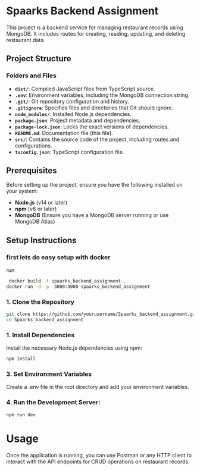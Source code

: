 # Spaarks Backend Assignment

This project is a backend service for managing restaurant records using MongoDB. It includes routes for creating, reading, updating, and deleting restaurant data.

## Project Structure

### Folders and Files

- **`dist/`**: Compiled JavaScript files from TypeScript source.
- **`.env`**: Environment variables, including the MongoDB connection string.
- **`.git/`**: Git repository configuration and history.
- **`.gitignore`**: Specifies files and directories that Git should ignore.
- **`node_modules/`**: Installed Node.js dependencies.
- **`package.json`**: Project metadata and dependencies.
- **`package-lock.json`**: Locks the exact versions of dependencies.
- **`README.md`**: Documentation file (this file).
- **`src/`**: Contains the source code of the project, including routes and configurations.
- **`tsconfig.json`**: TypeScript configuration file.

## Prerequisites

Before setting up the project, ensure you have the following installed on your system:

- **Node.js** (v14 or later)
- **npm** (v6 or later)
- **MongoDB** (Ensure you have a MongoDB server running or use MongoDB Atlas)

## Setup Instructions

### first lets do easy setup with docker

run

```bash
 docker build -t spaarks_backend_assignment .
docker run -d -p  3000:3000 spaarks_backend_assignment

```

### 1. Clone the Repository

```bash
git clone https://github.com/yourusername/Spaarks_backend_assignment.git
cd Spaarks_backend_assignment
```

### 1. Install Dependencies

Install the necessary Node.js dependencies using npm:

```bash
npm install
```

### 3. Set Environment Variables

Create a .env file in the root directory and add your environment variables.

### 4. Run the Development Server:

```bash
npm run dev
```

# Usage

Once the application is running, you can use Postman or any HTTP client to interact with the API endpoints for CRUD operations on restaurant records.
